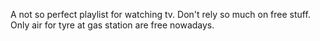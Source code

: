 A not so perfect playlist for watching tv. Don't rely so much on free stuff. Only air for tyre at gas station are free nowadays.  
